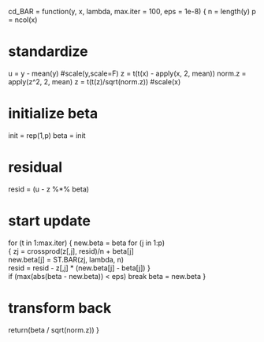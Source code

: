 cd_BAR =  function(y, x, lambda, max.iter = 100, eps = 1e-8)
{
  n =  length(y)
  p =  ncol(x)
  
  # standardize
  u =  y - mean(y) #scale(y,scale=F)
  z =  t(t(x) - apply(x, 2, mean))
  norm.z =  apply(z^2, 2, mean)
  z =  t(t(z)/sqrt(norm.z)) #scale(x)
  
  # initialize beta
  init = rep(1,p)
  beta = init
  
  # residual 
  resid =  (u - z %*% beta)
  
  # start update
  for (t in 1:max.iter)
  {
    new.beta =  beta
    for (j in 1:p)                                  
    {
      zj = crossprod(z[,j], resid)/n + beta[j]     
      new.beta[j] = ST.BAR(zj, lambda, n)         
      resid =  resid - z[,j] * (new.beta[j] - beta[j]) 
    }     
    if (max(abs(beta - new.beta)) < eps) break
    beta =  new.beta
  }
  
  # transform back
  return(beta / sqrt(norm.z))
}

